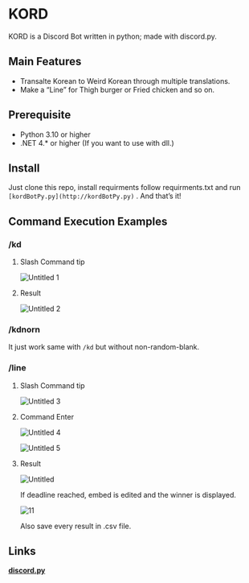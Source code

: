 # KORD

KORD is a Discord Bot written in python; made with discord.py.

## Main Features

- Transalte Korean to Weird Korean through multiple translations.
- Make a “Line” for Thigh burger or Fried chicken and so on.

## Prerequisite

- Python 3.10 or higher
- .NET 4.* or higher (If you want to use with dll.)

## Install

Just clone this repo, install requirments follow requirments.txt and run `[kordBotPy.py](http://kordBotPy.py)` . And that’s it!

## Command Execution Examples


### /kd

1. Slash Command tip    
    
    ![Untitled 1](https://user-images.githubusercontent.com/83941587/213871292-4218da6c-cd6e-4a5d-ab07-851a58f2d05c.png)

    
2. Result
    
    ![Untitled 2](https://user-images.githubusercontent.com/83941587/213871296-e7ba9952-4dae-4fb3-8a46-768cdf579945.png)
    

### /kdnorn

It just work same with `/kd` but without non-random-blank.

### /line

1. Slash Command tip
    
    ![Untitled 3](https://user-images.githubusercontent.com/83941587/213871303-c9719e32-8f17-4ae5-8537-e2e45fdc13cd.png)
    
2. Command Enter
    
    ![Untitled 4](https://user-images.githubusercontent.com/83941587/213871323-87a686c4-f7a5-4ee8-9d23-3780d2f33e08.png)
    
    ![Untitled 5](https://user-images.githubusercontent.com/83941587/213871330-724a74b9-131d-449d-ac82-16bb4c3f62c3.png)

    
3. Result
    
    ![Untitled](https://user-images.githubusercontent.com/83941587/213871338-3af57897-0864-4155-a90c-37eff6146d28.png)
    
    If deadline reached, embed is edited and the winner is displayed.
    
    ![11](https://user-images.githubusercontent.com/83941587/213871343-0764e754-6e21-4a48-a5e5-a98ea39e5567.png)
    
    Also save every result in .csv file.
    

## Links

**[discord.py](https://github.com/Rapptz/discord.py)**
